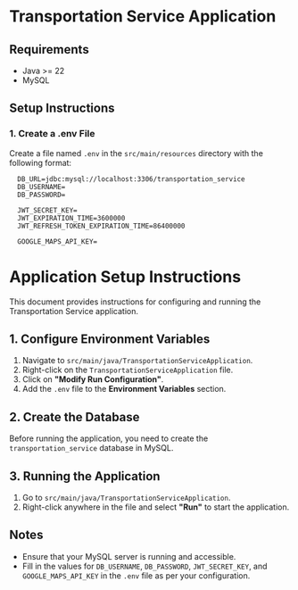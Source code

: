 # Transportation Service Application

## Requirements
- Java >= 22
- MySQL

## Setup Instructions

### 1. Create a .env File
Create a file named `.env` in the `src/main/resources` directory with the following format:

```plaintext
  DB_URL=jdbc:mysql://localhost:3306/transportation_service
  DB_USERNAME=
  DB_PASSWORD=
  
  JWT_SECRET_KEY=
  JWT_EXPIRATION_TIME=3600000
  JWT_REFRESH_TOKEN_EXPIRATION_TIME=86400000
  
  GOOGLE_MAPS_API_KEY=
```
# Application Setup Instructions

This document provides instructions for configuring and running the Transportation Service application.

## 1. Configure Environment Variables

1. Navigate to `src/main/java/TransportationServiceApplication`.
2. Right-click on the `TransportationServiceApplication` file.
3. Click on **"Modify Run Configuration"**.
4. Add the `.env` file to the **Environment Variables** section.

## 2. Create the Database

Before running the application, you need to create the `transportation_service` database in MySQL.

## 3. Running the Application

1. Go to `src/main/java/TransportationServiceApplication`.
2. Right-click anywhere in the file and select **"Run"** to start the application.

## Notes

- Ensure that your MySQL server is running and accessible.
- Fill in the values for `DB_USERNAME`, `DB_PASSWORD`, `JWT_SECRET_KEY`, and `GOOGLE_MAPS_API_KEY` in the `.env` file as per your configuration.
